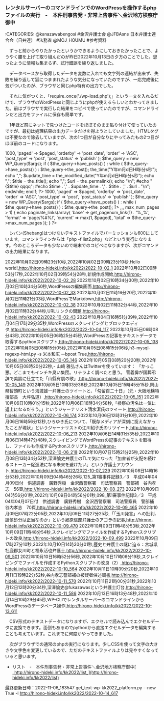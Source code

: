 ### レンタルサーバーのコマンドラインでのWordPressを操作するphpファイルの実行　-　本件刑事告発・非常上告事件＼金沢地方検察庁御中

:CATEGORIES: @kanazawabengosi #金沢弁護士会 @JFBAsns 日本弁護士連合会（日弁連） #法務省 @MOJ_HOUMU #参考資料


　ずっと前からやりたかったというかできるようにしておきたかったことで、ようやく腰を上げて取り組んだのが昨日2022年10月13日の夕方のことでした。思ったように情報も集まらず、試行錯誤を繰り返しました。

　データベースから取得したデータを変数に入れても文字列の連結が出来ず、失敗を繰り返して狐につままれたような気分になっていたのですが、一応完成後に気がついたのが、ブラウザと同じphp特有の出力でした。

　それに気がつくと、「require_once('./wp-load.php');」という一文を入れるだけで、ブラウザのWordPressと同じようにphpが使えるらしいとわかってきました。前はブラウザで実行した結果をコピペで使っていたのですが、コマンドラインだと出力をファイルに保存も簡単です。

　1年ほど前にネットで見つけたコードをほぼそのまま貼り付けて使っていたのですが、最初は処理結果の出力データだけを得ようとしていました。HTMLタグは不要なので除去していますが、次の1つ目が自分なりにやってみたもの2つ目がほぼ前のコードになります。

<?php
require_once('./wp-load.php');
$paged = (int) get_query_var('paged');
$args = array(
    'posts_per_page' => 1000,
    'paged' => $paged,
    'orderby' => 'post_date',
    'order' => 'ASC',
    'post_type' => 'post',
    'post_status' => 'publish'
);
$the_query = new WP_Query($args);
if ( $the_query->have_posts() ) :
    while ( $the_query->have_posts() ) : $the_query->the_post();
            the_time("Y年m月d日H時i分s秒");
            echo ",";
            $update_time = the_modified_date("Y年m月d日H時i分s秒"); 
            echo ",";
            $title = the_title();
            echo ",";
            $url =  the_permalink();
            echo "\n";
            #echo "{$title} qqqq";
            #echo  $time . ',' . $update_time . ',' . $title . ',' . $url . "\n";
    endwhile;
endif;
?>

<?php
#よろしくです。
?>

<?php
/**
 * Template Name: テンプレート名 */
require_once('./wp-load.php');
?>
<?php
$paged = (int) get_query_var('paged');
$args = array(
    'posts_per_page' => 1000,
    'paged' => $paged,
    'orderby' => 'post_date',
    'order' => 'ASC',
    'post_type' => 'post',
    'post_status' => 'publish'
);
$the_query = new WP_Query($args);
if ( $the_query->have_posts() ) :
    while ( $the_query->have_posts() ) : $the_query->the_post();
?>
<?php the_time("Y年m月d日 H時i分s秒"); ?>,<?php the_modified_date("Y年m月d日 H時i分s秒"); ?>,<?php the_title(); ?>,<?php the_permalink(); ?>

<?php endwhile; endif; ?>
<?php
if ($the_query->max_num_pages > 1) {
    echo paginate_links(array(
            'base' => get_pagenum_link(1) . '%_%',
            'format' => 'page/%#%/',
            'current' => max(1, $paged),
            'total' => $the_query->max_num_pages
    ));
}
?>
<?php wp_reset_postdata(); ?>

　シバン(Shebang)はつけないテキストファイルでパーミッションも600にしています。コマンドラインからは「php -f list2.php」などという実行になります。今のところデータも少ないので端末でのコピペになりますが、次がコマンドの出力結果になります。

2022年10月02日09時23分10秒,2022年10月02日09時23分10秒,Hello world!,http://hirono-hideki.info/kk2022/2022-10-02_1
2022年10月02日09時53分17秒,2022年10月02日09時54分28秒,新規作成開始,http://hirono-hideki.info/kk2022/2022-10-02_28
2022年10月02日10時34分30秒,2022年10月02日10時34分50秒,WordPressの編集画面,http://hirono-hideki.info/kk2022/2022-10-02_33
2022年10月02日11時16分20秒,2022年10月02日11時21分03秒,WordPressでMarkdown,http://hirono-hideki.info/kk2022/2022-10-02_38
2022年10月02日11時32分44秒,2022年10月02日11時32分44秒,URLリンクの問題,http://hirono-hideki.info/kk2022/2022-10-02_43
2022年10月04日16時51分39秒,2022年10月04日17時29分35秒,WordPressのスクレイピングとブロックエディタ,http://hirono-hideki.info/kk2022/2022-10-04_117
2022年10月05日06時08分43秒,2022年10月05日06時25分45秒,WordPressの記事をテキストデータで取得するpythonスクリプト,http://hirono-hideki.info/kk2022/2022-10-05_138
2022年10月05日08時15分05秒,2022年10月05日08時15分06秒,h3-mysql-regexp-html.py -s 米本和広 --bpost True,http://hirono-hideki.info/kk2022/2022-10-05_146
2022年10月05日08時20分20秒,2022年10月05日08時20分22秒,- 山崎 雅弘さんはTwitterを使っています： 「かっこ悪。どこまでもインチキ臭い集団。リテラよく調べたと思う。 菅義偉が国葬弔辞で美談に仕立てた「山縣有朋の歌」,http://hirono-hideki.info/kk2022/2022-10-05_149
2022年10月05日10時33分36秒,2022年10月05日15時45分15秒,岡山県智頭町という海渡雄一弁護士のツイートと、「勾留百二十日」（元・大阪地検特捜部長　大坪弘道）,http://hirono-hideki.info/kk2022/2022-10-05_151
2022年10月06日10時01分15秒,2022年10月06日16時34分58秒,「検察の汚名は一気に返上になるだろう。」というジャーナリスト清水潔氏のツイート,http://hirono-hideki.info/kk2022/2022-10-06_174
2022年10月06日12時31分10秒,2022年10月06日16時56分12秒,ひろゆき氏について、「既存メディアが深刻に捉えなかったことが現状」というジャーナリストの江川紹子氏のリツイート,http://hirono-hideki.info/kk2022/2022-10-06_213
2022年10月06日14時31分35秒,2022年10月06日14時47分48秒,スクレイピングでWordPressの記事のテキストを取得し、ファイルも作成するPythonスクリプト,http://hirono-hideki.info/kk2022/2022-10-06_218
2022年10月07日15時21分25秒,2022年10月08日13時34分52秒,深澤諭史弁護士のTLで気になった「加害者が支配を続けるストーカー促進法になる未来を避けたい」という弁護士アカウント,http://hirono-hideki.info/kk2022/2022-10-07_229
2022年10月08日14時16分53秒,2022年10月09日04時46分26秒,125_第1審事件記録3／3　平成04年04月09日付　供述調書　廣野秀樹　金沢西警察署　司法警察員　警部補　谷内孝志　56頁,http://hirono-hideki.info/kk2022/2022-10-08_273
2022年10月09日04時56分01秒,2022年10月09日04時56分01秒,098_第1審事件記録3／3　平成04年04月07日付　供述調書　廣野秀樹　金沢西警察署　司法警察員　警部補　谷内孝志　70頁,http://hirono-hideki.info/kk2022/2022-10-09_465
2022年10月09日07時22分05秒,2022年10月09日11時27分25秒,「「玉川発言」への批判、謹慎処分は正当なのか」という郷原信郎弁護士のアゴラの記事,http://hirono-hideki.info/kk2022/2022-10-09_470
2022年10月09日11時48分53秒,2022年10月09日11時48分54秒,スクレイピングでファイルを作成するPythonスクリプトの改良,http://hirono-hideki.info/kk2022/2022-10-09_499
2022年10月09日17時27分10秒,2022年10月10日14時20分01秒,歴史と弁護士の謎に迫る：宮城県牡鹿郡女川町と福永活也弁護士,http://hirono-hideki.info/kk2022/2022-10-09_501
2022年10月10日16時52分56秒,2022年10月10日17時06分19秒,スクレイピングでファイルを作成するPythonスクリプトの改良（2）,http://hirono-hideki.info/kk2022/2022-10-10_564
2022年10月11日10時39分20秒,2022年10月11日19時22分52秒,谷内孝志警部補の被疑者供述調書,http://hirono-hideki.info/kk2022/2022-10-11_570
2022年10月11日21時00分31秒,2022年10月12日12時20分34秒,深澤諭史@fukazawasという弁護士灯台,http://hirono-hideki.info/kk2022/2022-10-11_586
2022年10月13日16時13分48秒,2022年10月14日10時29分45秒,WP-CLIでレンタルサーバーのコマンドラインからWordPressのデータベース操作,http://hirono-hideki.info/kk2022/2022-10-13_611

　CSV形式のテキストデータになりますが、エクセルで読み込んでエクセルデータに変換できます。面倒もあるのでpythonから直接エクセルデータを編集することも考えています。これまでに何度かやってきました。

　次がブラウザでの通常のphpの実行になります。少しCSSを使って文字の大きさや文字色を変更しているので、ただのテキストファイルよりは見やすくなっていると思います。

- リスト　-　本件刑事告発・非常上告事件＼金沢地方検察庁御中[ _http://hirono-hideki.info/kk2022/list_](http://hirono-hideki.info/kk2022/list)



最終更新日時：2022-11-06_183547
get_text-wp-kk2022_platform.py --new True -l http://hirono-hideki.info/kk2022/2022-10-14_617
